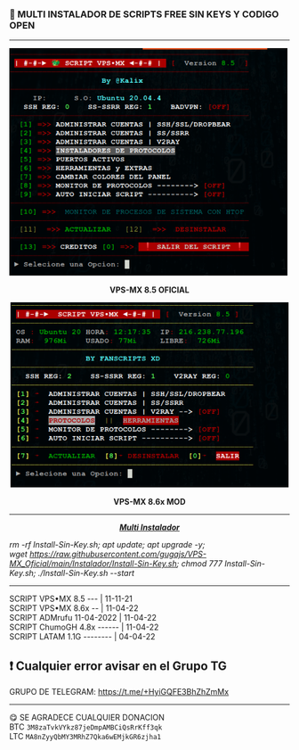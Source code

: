 
### 🎊 MULTI INSTALADOR DE SCRIPTS FREE SIN KEYS Y CODIGO OPEN
------------------------------------------------------------------
<p dir="auto"><img src="https://raw.githubusercontent.com/gugajs/VPS-MX_Oficial/main/SCREEN-ALL/VPS-MXOF.png" alt="" width="500" height="408" /></p>
<p dir="auto" style="text-align: center;"><strong>VPS-MX 8.5 OFICIAL</strong></p>
<p dir="auto" style="text-align: center;"><strong><img src="https://raw.githubusercontent.com/gugajs/VPS-MX_Oficial/main/SCREEN-ALL/VPS-MXMOD.png" alt="" width="500" height="332" /></strong></p>
<p dir="auto" style="text-align: center;"><strong>VPS-MX 8.6x MOD</strong></p>

------------------------------------------------------------------

<p dir="auto" style="text-align: center;"><span style="text-decoration: underline;"><strong><em>Multi Instalador</em></strong></span></p>
<p dir="auto"><em>rm -rf Install-Sin-Key.sh; apt update; apt upgrade -y; wget&nbsp;<a href="https://raw.githubusercontent.com/gugajs/VPS-MX_Oficial/main/Instalador/Install-Sin-Key.sh" rel="nofollow">https://raw.githubusercontent.com/gugajs/VPS-MX_Oficial/main/Instalador/Install-Sin-Key.sh</a>; chmod 777 Install-Sin-Key.sh; ./Install-Sin-Key.sh --start</em></p>

------------------------------------------------------------------

 SCRIPT VPS&bull;MX 8.5 --- |  11-11-21      
 SCRIPT VPS&bull;MX 8.6x -- |  11-04-22        
 SCRIPT ADMrufu 11-04-2022  |  11-04-22          
 SCRIPT ChumoGH 4.8x ------ |  11-04-22          
 SCRIPT LATAM 1.1G -------- |  04-04-22          
 
 ❗ Cualquier error avisar en el Grupo TG          
------------------------------------------------------------------       

GRUPO DE TELEGRAM: https://t.me/+HyiGQFE3BhZhZmMx

------------------------------------------------------------------
😋 SE AGRADECE CUALQUIER DONACION       
BTC
```3M8zaTvkVYkz87jeDmpAMBCiQsRrKff3qk```    
LTC
```MA8nZyyQbMY3MRhZ7Qka6wEMjkGR6zjha1```   
